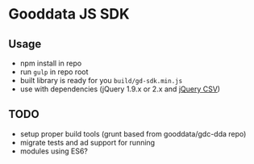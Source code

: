 # Gooddata JS SDK

## Usage

* npm install in repo
* run `gulp` in repo root
* built library is ready for you `build/gd-sdk.min.js`
* use with dependencies (jQuery 1.9.x or 2.x and [jQuery CSV](https://code.google.com/p/jquery-csv/))

## TODO

* setup proper build tools (grunt based from gooddata/gdc-dda repo)
* migrate tests and ad support for running
* modules using ES6?


